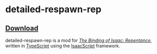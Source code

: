 # detailed-respawn-rep

## [Download](https://steamcommunity.com/sharedfiles/filedetails/?id=2729252633)

detailed-respawn-rep is a mod for *[The Binding of Isaac: Repentance](https://store.steampowered.com/app/1426300/The_Binding_of_Isaac_Repentance/)*, written in [TypeScript](https://www.typescriptlang.org/) using the [IsaacScript](https://isaacscript.github.io/) framework.
